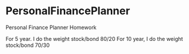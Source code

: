# PersonalFinancePlanner
Personal Finance Planner Homework

For 5 year. I do the weight stock/bond 80/20
For 10 year, I do the weight stock/bond 70/30
